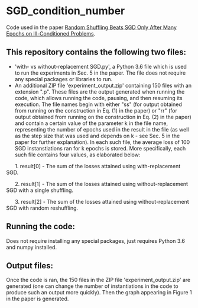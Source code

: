 SGD_condition_number
====================
Code used in the paper [Random Shuffling Beats SGD Only After Many Epochs on Ill-Conditioned Problems]().

This repository contains the following two files:
-----------------------------------------
* 'with- vs without-replacement SGD.py', a Python 3.6 file which is used to run the experiments in Sec. 5 in the paper. The file does not require any special packages or libraries to run.
* An additional ZIP file 'experiment_output.zip' containing 150 files with an extension ".p". These files are the output generated when running the code, which allows running the code, pausing, and then resuming its execution. The file names begin with either "ss" (for output obtained from running on the construction in Eq. (1) in the paper) or "rr" (for output obtained from running on the construction in Eq. (2) in the paper) and contain a certain value of the parameter k in the file name, representing the number of epochs used in the result in the file (as well as the step size that was used and depends on k - see Sec. 5 in the paper for further explanation). In each such file, the average loss of 100 SGD instanstiations ran for k epochs is stored. More specifically, each such file contains four values, as elaborated below:

&nbsp;&nbsp;&nbsp;&nbsp;&nbsp;&nbsp;1. result[0] - The sum of the losses attained using with-replacement SGD.

&nbsp;&nbsp;&nbsp;&nbsp;&nbsp;&nbsp;2. result[1] - The sum of the losses attained using without-replacement SGD with a single shuffling.

&nbsp;&nbsp;&nbsp;&nbsp;&nbsp;&nbsp;3. result[2] - The sum of the losses attained using without-replacement SGD with random reshuffling.


Running the code:
-----------------
Does not require installing any special packages, just requires Python 3.6 and numpy installed.


Output files:
-------------
Once the code is ran, the 150 files in the ZIP file 'experiment_output.zip' are generated (one can change the number of instantiations in the code to produce such an output more quickly). Then the graph appearing in Figure 1 in the paper is generated.
